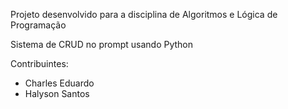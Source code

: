 Projeto desenvolvido para a disciplina de Algoritmos e Lógica de Programação

Sistema de CRUD no prompt usando Python

Contribuintes:
- Charles Eduardo
- Halyson Santos
